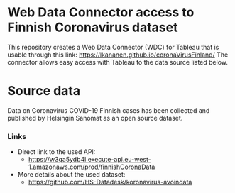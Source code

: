 # Web Data Connector access to Finnish Coronavirus dataset
This repository creates a Web Data Connector (WDC) for Tableau that is usable through this link: 
https://lkananen.github.io/coronaVirusFinland/
The connector allows easy access with Tableau to the data source listed below.

# Source data
Data on Coronavirus COVID-19 Finnish cases has been collected and published by Helsingin Sanomat as an open source dataset.

### Links
- Direct link to the used API:  
  - https://w3qa5ydb4l.execute-api.eu-west-1.amazonaws.com/prod/finnishCoronaData
- More details about the used dataset:  
  - https://github.com/HS-Datadesk/koronavirus-avoindata
